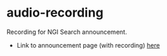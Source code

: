 # audio-recording
Recording for NGI Search announcement.

- Link to announcement page (with recording)
[here](https://www.ngisearch.eu/view/Events/OC1Searchers)

